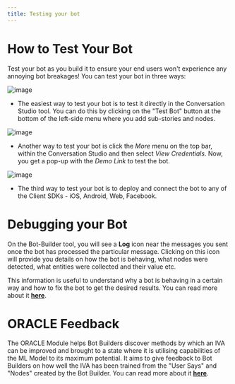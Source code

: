 ```yaml
---
title: Testing your bot
---
```


# How to Test Your Bot

Test your bot as you build it to ensure your end users won't experience any annoying bot breakages! You can test your bot in three ways:

![image](assets/TestBot1.png)

- The easiest way to test your bot is to test it directly in the Conversation Studio tool. You can do this by clicking on the "Test Bot" button at the bottom of the left-side menu where you add sub-stories and nodes.

![image](assets/TestBot2.png)

- Another way to test your bot is click the *More* menu on the top bar, within the Conversation Studio and then select *View Credentials*. Now, you get a pop-up with the *Demo Link* to test the bot.

![image](assets/test-bot-view-demo-link.png)

- The third way to test your bot is to deploy and connect the bot to any of the Client SDKs - iOS, Android, Web, Facebook.

# Debugging your Bot

On the Bot-Builder tool, you will see a **Log** icon near the messages you sent once the bot has processed the particular message. Clicking on this icon will provide you details on how the bot is behaving, what nodes were detected, what entities were collected and their value etc.

This information is useful to understand why a bot is behaving in a certain way and how to fix the bot to get the desired results. You can read more about it [**here**](https://docs.haptik.ai/bot-builder/advanced/debugging-guidelines).

# ORACLE Feedback

The ORACLE Module helps Bot Builders discover methods by which an IVA can be improved and brought to a state where it is utilising capabilities of the ML Model to its maximum potential. It aims to give feedback to Bot Builders on how well the IVA has been trained from the "User Says" and "Nodes" created by the Bot Builder. You can read more about it [**here**](https://docs.haptik.ai/bot-builder/basic/oracle-feedback).
